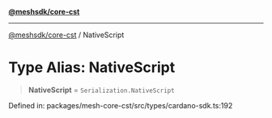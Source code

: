 [**@meshsdk/core-cst**](../README.md)

***

[@meshsdk/core-cst](../globals.md) / NativeScript

# Type Alias: NativeScript

> **NativeScript** = `Serialization.NativeScript`

Defined in: packages/mesh-core-cst/src/types/cardano-sdk.ts:192
